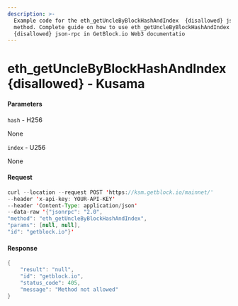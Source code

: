 ```yaml
---
description: >-
  Example code for the eth_getUncleByBlockHashAndIndex  {disallowed} json-rpc
  method. Сomplete guide on how to use eth_getUncleByBlockHashAndIndex 
  {disallowed} json-rpc in GetBlock.io Web3 documentatio
---
```


# eth\_getUncleByBlockHashAndIndex {disallowed} - Kusama

#### Parameters

`hash` - H256

None

`index` - U256

None

#### Request

```java
curl --location --request POST 'https://ksm.getblock.io/mainnet/' 
--header 'x-api-key: YOUR-API-KEY' 
--header 'Content-Type: application/json' 
--data-raw '{"jsonrpc": "2.0",
"method": "eth_getUncleByBlockHashAndIndex",
"params": [null, null],
"id": "getblock.io"}'
```

#### Response

```java
{
    "result": "null",
    "id": "getblock.io",
    "status_code": 405,
    "message": "Method not allowed"
}
```
